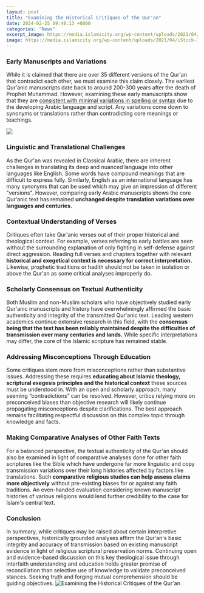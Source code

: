```yaml
---
layout: post
title: "Examining the Historical Critiques of the Qur'an"
date: 2024-02-25 09:48:13 +0000
categories: "News"
excerpt_image: https://media.islamicity.org/wp-content/uploads/2021/04/iStock-1285816825.jpg
image: https://media.islamicity.org/wp-content/uploads/2021/04/iStock-1285816825.jpg
---
```


### Early Manuscripts and Variations
While it is claimed that there are over 35 different versions of the Qur'an that contradict each other, we must examine this claim closely. The earliest Qur'anic manuscripts date back to around 200-300 years after the death of Prophet Muhammad. However, examining these early manuscripts show that they are [consistent with minimal variations in spelling or syntax](https://store.fi.io.vn/womens-cute-doberman-dog-face-pup-pet-puppy-lover-best-dad-mom-ever-v-neck-t-shirt/men&) due to the developing Arabic language and script. Any variations come down to synonyms or translations rather than contradicting core meanings or teachings. 

![](https://quranforhumanity.org/wp-content/uploads/2020/08/quranic_text.jpg)
### Linguistic and Translational Challenges
As the Qur'an was revealed in Classical Arabic, there are inherent challenges in translating its deep and nuanced language into other languages like English. Some words have compound meanings that are difficult to express fully. Similarly, English as an international language has many synonyms that can be used which may give an impression of different "versions". However, comparing early Arabic manuscripts shows the core Qur'anic text has remained **unchanged despite translation variations over languages and centuries.**
### Contextual Understanding of Verses
Critiques often take Qur'anic verses out of their proper historical and theological context. For example, verses referring to early battles are seen without the surrounding explanation of only fighting in self-defense against direct aggression. Reading full verses and chapters together with relevant **historical and exegetical context is necessary for correct interpretation.** Likewise, prophetic traditions or hadith should not be taken in isolation or above the Qur'an as some critical analyses improperly do. 
### Scholarly Consensus on Textual Authenticity 
Both Muslim and non-Muslim scholars who have objectively studied early Qur'anic manuscripts and history have overwhelmingly affirmed the basic authenticity and integrity of the transmitted Qur'anic text. Leading western academics continue extensive research in this field, with the **consensus being that the text has been reliably maintained despite the difficulties of transmission over many centuries and lands.** While specific interpretations may differ, the core of the Islamic scripture has remained stable.
### Addressing Misconceptions Through Education
Some critiques stem more from misconceptions rather than substantive issues. Addressing these requires **educating about Islamic theology, scriptural exegesis principles and the historical context** these sources must be understood in. With an open and scholarly approach, many seeming “contradictions” can be resolved. However, critics relying more on preconceived biases than objective research will likely continue propagating misconceptions despite clarifications. The best approach remains facilitating respectful discussion on this complex topic through knowledge and facts.
### Making Comparative Analyses of Other Faith Texts 
For a balanced perspective, the textual authenticity of the Qur'an should also be examined in light of comparative analyses done for other faith scriptures like the Bible which have undergone far more linguistic and copy transmission variations over their long histories affected by factors like translations. Such **comparative religious studies can help assess claims more objectively** without pre-existing biases for or against any faith traditions. An even-handed evaluation considering known manuscript histories of various religions would lend further credibility to the case for Islam's central text.
### Conclusion 
In summary, while critiques may be raised about certain interpretive perspectives, historically grounded analyses affirm the Qur'an's basic integrity and accuracy of transmission based on existing manuscript evidence in light of religious scriptural preservation norms. Continuing open and evidence-based discussion on this key theological issue through interfaith understanding and education holds greater promise of reconciliation than selective use of knowledge to validate preconceived stances. Seeking truth and forging mutual comprehension should be guiding objectives.
![Examining the Historical Critiques of the Qur'an](https://media.islamicity.org/wp-content/uploads/2021/04/iStock-1285816825.jpg)